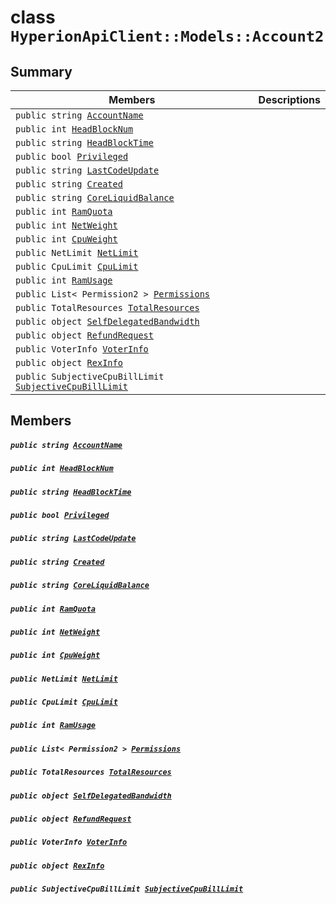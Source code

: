 # class `HyperionApiClient::Models::Account2` 

## Summary

 Members                                | Descriptions                                
----------------------------------------|---------------------------------------------
`public string `[`AccountName`](#class_hyperion_api_client_1_1_models_1_1_account2_1a635084e524fbb2366267e7f5ddc82780) | 
`public int `[`HeadBlockNum`](#class_hyperion_api_client_1_1_models_1_1_account2_1ae61ad45234cb8dcc35ff8a31433ed5ac) | 
`public string `[`HeadBlockTime`](#class_hyperion_api_client_1_1_models_1_1_account2_1a26d6b0b999bfc52a7ea1d2269de7deba) | 
`public bool `[`Privileged`](#class_hyperion_api_client_1_1_models_1_1_account2_1a03796981b164fcad7024cfedb144e377) | 
`public string `[`LastCodeUpdate`](#class_hyperion_api_client_1_1_models_1_1_account2_1afb86da226e41de7294730e30f6228008) | 
`public string `[`Created`](#class_hyperion_api_client_1_1_models_1_1_account2_1aac5ade3ed179e571581e042300662b32) | 
`public string `[`CoreLiquidBalance`](#class_hyperion_api_client_1_1_models_1_1_account2_1abf85a84c59a5cf9ef35189882d659be8) | 
`public int `[`RamQuota`](#class_hyperion_api_client_1_1_models_1_1_account2_1aa1fe19ba0030723a5fda0dc7f2de5448) | 
`public int `[`NetWeight`](#class_hyperion_api_client_1_1_models_1_1_account2_1a2800cefa44c5cfe323bb4a8de509fc7c) | 
`public int `[`CpuWeight`](#class_hyperion_api_client_1_1_models_1_1_account2_1aba4e399620c429c6679b7e6c72771a4a) | 
`public NetLimit `[`NetLimit`](#class_hyperion_api_client_1_1_models_1_1_account2_1ae2c64ed444eac284c26080abbec188c4) | 
`public CpuLimit `[`CpuLimit`](#class_hyperion_api_client_1_1_models_1_1_account2_1af602f3cb6504ea9119f39abeb97c55d9) | 
`public int `[`RamUsage`](#class_hyperion_api_client_1_1_models_1_1_account2_1a19ab438f8f4bd685597db98ba874d794) | 
`public List< Permission2 > `[`Permissions`](#class_hyperion_api_client_1_1_models_1_1_account2_1a60230506b7ff3655cc9d367c727f627b) | 
`public TotalResources `[`TotalResources`](#class_hyperion_api_client_1_1_models_1_1_account2_1ae17043cf9117f1f57b518503e494ee17) | 
`public object `[`SelfDelegatedBandwidth`](#class_hyperion_api_client_1_1_models_1_1_account2_1a8b5ad16d10efff2e21a1062559fe23f8) | 
`public object `[`RefundRequest`](#class_hyperion_api_client_1_1_models_1_1_account2_1ac7b8c6b990f043231c4b641e1c7919f9) | 
`public VoterInfo `[`VoterInfo`](#class_hyperion_api_client_1_1_models_1_1_account2_1a7d25b04cb528b0664c2942596e32fa12) | 
`public object `[`RexInfo`](#class_hyperion_api_client_1_1_models_1_1_account2_1ac0e2e6e8e04ca703120929926fe36304) | 
`public SubjectiveCpuBillLimit `[`SubjectiveCpuBillLimit`](#class_hyperion_api_client_1_1_models_1_1_account2_1a4df633617c0f987a81678981e090a922) | 

## Members

##### `public string `[`AccountName`](#class_hyperion_api_client_1_1_models_1_1_account2_1a635084e524fbb2366267e7f5ddc82780) 

##### `public int `[`HeadBlockNum`](#class_hyperion_api_client_1_1_models_1_1_account2_1ae61ad45234cb8dcc35ff8a31433ed5ac) 

##### `public string `[`HeadBlockTime`](#class_hyperion_api_client_1_1_models_1_1_account2_1a26d6b0b999bfc52a7ea1d2269de7deba) 

##### `public bool `[`Privileged`](#class_hyperion_api_client_1_1_models_1_1_account2_1a03796981b164fcad7024cfedb144e377) 

##### `public string `[`LastCodeUpdate`](#class_hyperion_api_client_1_1_models_1_1_account2_1afb86da226e41de7294730e30f6228008) 

##### `public string `[`Created`](#class_hyperion_api_client_1_1_models_1_1_account2_1aac5ade3ed179e571581e042300662b32) 

##### `public string `[`CoreLiquidBalance`](#class_hyperion_api_client_1_1_models_1_1_account2_1abf85a84c59a5cf9ef35189882d659be8) 

##### `public int `[`RamQuota`](#class_hyperion_api_client_1_1_models_1_1_account2_1aa1fe19ba0030723a5fda0dc7f2de5448) 

##### `public int `[`NetWeight`](#class_hyperion_api_client_1_1_models_1_1_account2_1a2800cefa44c5cfe323bb4a8de509fc7c) 

##### `public int `[`CpuWeight`](#class_hyperion_api_client_1_1_models_1_1_account2_1aba4e399620c429c6679b7e6c72771a4a) 

##### `public NetLimit `[`NetLimit`](#class_hyperion_api_client_1_1_models_1_1_account2_1ae2c64ed444eac284c26080abbec188c4) 

##### `public CpuLimit `[`CpuLimit`](#class_hyperion_api_client_1_1_models_1_1_account2_1af602f3cb6504ea9119f39abeb97c55d9) 

##### `public int `[`RamUsage`](#class_hyperion_api_client_1_1_models_1_1_account2_1a19ab438f8f4bd685597db98ba874d794) 

##### `public List< Permission2 > `[`Permissions`](#class_hyperion_api_client_1_1_models_1_1_account2_1a60230506b7ff3655cc9d367c727f627b) 

##### `public TotalResources `[`TotalResources`](#class_hyperion_api_client_1_1_models_1_1_account2_1ae17043cf9117f1f57b518503e494ee17) 

##### `public object `[`SelfDelegatedBandwidth`](#class_hyperion_api_client_1_1_models_1_1_account2_1a8b5ad16d10efff2e21a1062559fe23f8) 

##### `public object `[`RefundRequest`](#class_hyperion_api_client_1_1_models_1_1_account2_1ac7b8c6b990f043231c4b641e1c7919f9) 

##### `public VoterInfo `[`VoterInfo`](#class_hyperion_api_client_1_1_models_1_1_account2_1a7d25b04cb528b0664c2942596e32fa12) 

##### `public object `[`RexInfo`](#class_hyperion_api_client_1_1_models_1_1_account2_1ac0e2e6e8e04ca703120929926fe36304) 

##### `public SubjectiveCpuBillLimit `[`SubjectiveCpuBillLimit`](#class_hyperion_api_client_1_1_models_1_1_account2_1a4df633617c0f987a81678981e090a922) 

